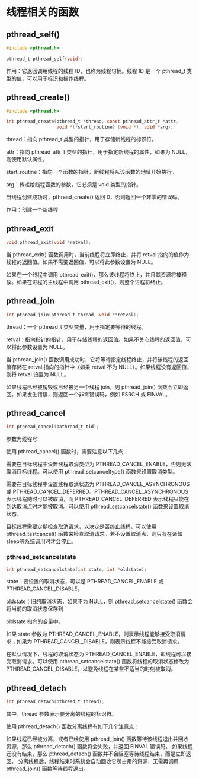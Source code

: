 # 线程相关的函数

## pthread_self()

```c
#include <pthread.h>

pthread_t pthread_self(void);

```

作用：它返回调用线程的线程 ID，也称为线程句柄。线程 ID 是一个 pthread_t 类型的值，可以用于标识和操作线程。

## pthread_create()

```c
#include <pthread.h>

int pthread_create(pthread_t *thread, const pthread_attr_t *attr,
                   void *(*start_routine) (void *), void *arg);

```

thread：指向 pthread_t 类型的指针，用于存储新线程的标识符。

attr：指向 pthread_attr_t 类型的指针，用于指定新线程的属性，如果为 NULL，则使用默认属性。

start_routine：指向一个函数的指针，新线程将从该函数的地址开始执行。

arg：传递给线程函数的参数，它必须是 void 类型的指针。

当线程创建成功时，pthread_create() 返回 0，否则返回一个非零的错误码。

作用：创建一个新线程

## pthread_exit

```c
void pthread_exit(void *retval);
```

当 pthread_exit() 函数调用时，当前线程将立即终止，并将 retval 指向的值作为线程的返回值。如果不需要返回值，可以将此参数设置为 NULL。

如果在一个线程中调用 pthread_exit()，那么该线程将终止，并且其资源将被释放。如果在进程的主线程中调用 pthread_exit()，则整个进程将终止。

## pthread_join

```c
int pthread_join(pthread_t thread, void **retval);

```

thread：一个 pthread_t 类型变量，用于指定要等待的线程。

retval：指向指针的指针，用于存储线程的返回值。如果不关心线程的返回值，可以将此参数设置为 NULL。

当 pthread_join() 函数调用成功时，它将等待指定线程终止，并将该线程的返回值存储在 retval 指向的指针中（如果 retval 不为 NULL）。如果线程没有返回值，则将 retval 设置为 NULL。

如果线程已经被销毁或已经被另一个线程 join，则 pthread_join() 函数会立即返回。如果发生错误，则返回一个非零错误码，例如 ESRCH 或 EINVAL。

## pthread_cancel

```c
int pthread_cancel(pathread_t tid);
```

参数为线程号

使用 pthread_cancel() 函数时，需要注意以下几点：

需要在目标线程中设置线程取消类型为 PTHREAD_CANCEL_ENABLE，否则无法取消目标线程。可以使用 pthread_setcanceltype() 函数来设置取消类型。

需要在目标线程中设置线程取消状态为 PTHREAD_CANCEL_ASYNCHRONOUS 或 PTHREAD_CANCEL_DEFERRED。PTHREAD_CANCEL_ASYNCHRONOUS 表示线程随时可以被取消，而 PTHREAD_CANCEL_DEFERRED 表示线程只能在到达取消点时才能被取消。可以使用 pthread_setcancelstate() 函数来设置取消状态。

目标线程需要定期检查取消请求，以决定是否终止线程。可以使用 pthread_testcancel() 函数来检查取消请求。若不设置取消点，则只有在诸如sleep等系统调用时才会停止。

### pthread_setcancelstate

```c
int pthread_setcancelstate(int state, int *oldstate);

```

state：要设置的取消状态，可以是 PTHREAD_CANCEL_ENABLE 或 PTHREAD_CANCEL_DISABLE。

oldstate：旧的取消状态，如果不为 NULL，则 pthread_setcancelstate() 函数会将当前的取消状态保存到 

oldstate 指向的变量中。

如果 state 参数为 PTHREAD_CANCEL_ENABLE，则表示线程能够接受取消请求；如果为 PTHREAD_CANCEL_DISABLE，则表示线程不能接受取消请求。

在默认情况下，线程的取消状态为 PTHREAD_CANCEL_ENABLE，即线程可以接受取消请求。可以使用 pthread_setcancelstate() 函数将线程的取消状态修改为 PTHREAD_CANCEL_DISABLE，以避免线程在某些不适当的时刻被取消。

## pthread_detach

```c
int pthread_detach(pthread_t thread);

```

其中，thread 参数表示要分离的线程的标识符。

使用 pthread_detach() 函数分离线程有如下几个注意点：

如果线程已经被分离，或者已经使用 pthread_join() 函数等待该线程退出并回收资源，那么 pthread_detach() 函数将会失败，并返回 EINVAL 错误码。
如果线程还没有结束，那么 pthread_detach() 函数并不会阻塞等待线程结束，而是立即返回。
分离线程后，线程结束时系统会自动回收它所占用的资源，无需再调用 pthread_join() 函数等待线程退出。
